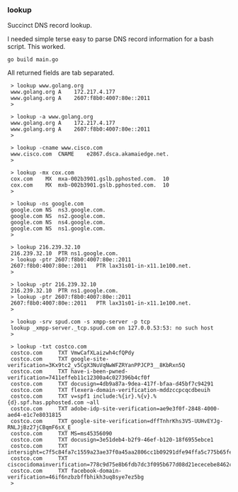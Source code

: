 ### lookup

Succinct DNS record lookup.

I needed simple terse easy to parse DNS record information for a bash script. This worked.

    go build main.go

All returned fields are tab separated.

     > lookup www.golang.org
     www.golang.org	A	 172.217.4.177
     www.golang.org	A	 2607:f8b0:4007:80e::2011
     >

     > lookup -a www.golang.org
     www.golang.org	A	 172.217.4.177
     www.golang.org	A	 2607:f8b0:4007:80e::2011
     >

     > lookup -cname www.cisco.com
     www.cisco.com	CNAME	 e2867.dsca.akamaiedge.net.
     >

     > lookup -mx cox.com
     cox.com	MX	mxa-002b3901.gslb.pphosted.com.	 10
     cox.com	MX	mxb-002b3901.gslb.pphosted.com.	 10
     >

     > lookup -ns google.com
     google.com	NS	ns3.google.com.
     google.com	NS	ns2.google.com.
     google.com	NS	ns4.google.com.
     google.com	NS	ns1.google.com.
     >

     > lookup 216.239.32.10
     216.239.32.10	PTR	ns1.google.com.
     > lookup -ptr 2607:f8b0:4007:80e::2011
     2607:f8b0:4007:80e::2011	PTR	lax31s01-in-x11.1e100.net.
     >

     > lookup -ptr 216.239.32.10
     216.239.32.10	PTR	ns1.google.com.
     > lookup -ptr 2607:f8b0:4007:80e::2011
     2607:f8b0:4007:80e::2011	PTR	lax31s01-in-x11.1e100.net.
     >

     > lookup -srv spud.com -s xmpp-server -p tcp
     lookup _xmpp-server._tcp.spud.com on 127.0.0.53:53: no such host
     >

     > lookup -txt costco.com
     costco.com		TXT	VmwCafXLaizwh4cfQPdy
     costco.com		TXT	google-site-verification=3Kx9tc2_v5CgX3NuVqNwWFZRYanPPJCP3__8KbRxn5Q
     costco.com		TXT	have-i-been-pwned-verification=7411effeb11c12300a4c027396b4cf0f
     costco.com		TXT	docusign=4db9a87a-9dea-417f-bfaa-d45bf7c94291
     costco.com		TXT	flexera-domain-verification-mddzccpcqcdbeuih
     costco.com		TXT	v=spf1 include:%{ir}.%{v}.%{d}.spf.has.pphosted.com ~all
     costco.com		TXT	adobe-idp-site-verification=ae9e3f0f-2848-4000-aed4-e1c7e8031815
     costco.com		TXT	google-site-verification=dffTnhrKhs3V5-UUHvEYJg-RNLJjBz27jCBqmF6sX_E
     costco.com		TXT	MS=ms45356090
     costco.com		TXT	docusign=3e51deb4-b2f9-46ef-b120-18f6955ebce1
     costco.com		TXT	intersight=c7f5c84fa7c1559a23ae37f0a45aa2806cc1b09291dfe94ffa5c775b65feb280
     costco.com		TXT	ciscocidomainverification=778c9d75e8b6fdb7dc3f095b677d08d21ececebe8462cb691c377eb0c061c825
     costco.com		TXT	facebook-domain-verification=46if6nzbzbffbhikh3uq8sye7ez5bg
     >

